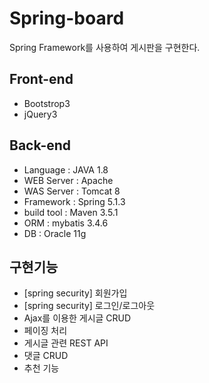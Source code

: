 # Spring-board
Spring Framework를 사용하여 게시판을 구현한다.

## Front-end
* Bootstrop3
* jQuery3

## Back-end
* Language : JAVA 1.8
* WEB Server : Apache
* WAS Server : Tomcat 8
* Framework : Spring 5.1.3
* build tool : Maven 3.5.1
* ORM : mybatis 3.4.6
* DB : Oracle 11g

## 구현기능 
* [spring security] 회원가입
* [spring security] 로그인/로그아웃 
* Ajax를 이용한 게시글 CRUD
* 페이징 처리 
* 게시글 관련 REST API  
* 댓글 CRUD
* 추천 기능
